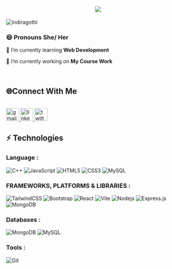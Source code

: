 <h1 align="center">
    <img src="https://readme-typing-svg.herokuapp.com/?font=Righteous&size=35&center=true&vCenter=true&width=500&height=70&duration=4000&lines=Hi+There!+👋+I'm+Indira!;+Welcome+to+my+Github+Profile!" />
</h1>

<p align="left"> <img src="https://komarev.com/ghpvc/?username=indiragothi&label=Profile%20views&color=0e75b6&style=flat" alt="indiragothi" /> </p>

<h3 align="left">😄 Pronouns She/ Her</h3>

<div align="left">
 
 🌱 I’m currently learning **Web Development**
 
🔭 I’m currently working on **My Course Work**

 </div>

 <br>

 
## 🌐Connect With Me
<br>
 
<div align="left">
   <a href="mailto:indiragothi007@gmail.com">
    <img src="https://img.shields.io/badge/Gmail-333333?style=for-the-badge&logo=gmail&logoColor=red" height="35" alt="gmail logo"/>
  </a>
  <a href="https://www.linkedin.com/in/indiragothi/" target="_blank">
    <img src="https://img.shields.io/static/v1?message=LinkedIn&logo=linkedin&label=&color=0077B5&logoColor=white&labelColor=&style=for-the-badge" height="35" alt="linkedin logo"  />
  </a>
  <a href="https://twitter.com/igsir_07" target="_blank">
    <img src="https://img.shields.io/static/v1?message=Twitter&logo=twitter&label=&color=1DA1F2&logoColor=white&labelColor=&style=for-the-badge" height="35" alt="twitter logo"  />
  </a>
</div>
 

## ⚡ Technologies

### Language :
![C++](https://img.shields.io/badge/-C++-00599C?style=flat-square&logo=c)
![JavaScript](https://img.shields.io/badge/-JavaScript-black?style=flat-square&logo=javascript)
![HTML5](https://img.shields.io/badge/-HTML5-E34F26?style=flat-square&logo=html5&logoColor=white)
![CSS3](https://img.shields.io/badge/-CSS3-1572B6?style=flat-square&logo=css3)
![MySQL](https://img.shields.io/badge/-MySQL-black?style=flat-square&logo=mysql)

### FRAMEWORKS, PLATFORMS & LIBRARIES :

![TailwindCSS](https://img.shields.io/badge/tailwindcss-%2338B2AC.svg?style=flat&logo=tailwind-css&logoColor=white)
![Bootstrap](https://img.shields.io/badge/-Bootstrap-563D7C?style=flat-square&logo=bootstrap)
![React](https://img.shields.io/badge/-React-black?style=flat-square&logo=react)
![Vite](https://img.shields.io/badge/vite-%23646CFF.svg?style=flat&logo=vite&logoColor=white)
![Nodejs](https://img.shields.io/badge/-Nodejs-black?style=flat-square&logo=Node.js)
![Express.js](https://img.shields.io/badge/express.js-%23404d59.svg?style=flat&logo=express&logoColor=%2361DAFB)
![MongoDB](https://img.shields.io/badge/MongoDB-%234ea94b.svg?style=flat&logo=mongodb&logoColor=white)


### Databases :

![MongoDB](https://img.shields.io/badge/MongoDB-%234ea94b.svg?style=flat&logo=mongodb&logoColor=white) 
![MySQL](https://img.shields.io/badge/mysql-%2300000f.svg?style=flat&logo=mysql&logoColor=white) 

### Tools :

![Git](https://img.shields.io/badge/-Git-black?style=flat-square&logo=git)
 

